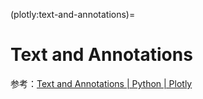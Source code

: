 (plotly:text-and-annotations)=
# Text and Annotations

参考：[Text and Annotations | Python | Plotly](https://plotly.com/python/text-and-annotations/)